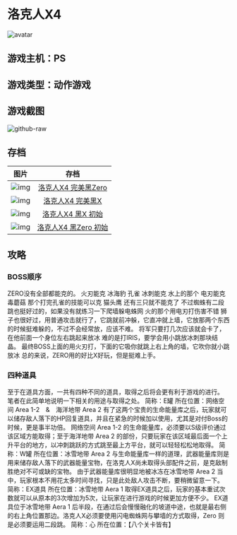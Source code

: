 # 洛克人X4
![avatar](http://img.xiaoji001.com//files/5003763/6c73b15593f4129fcc271fb38689313c.png)

## 游戏主机：PS
## 游戏类型：动作游戏

## 游戏截图

![github-raw](https://raw.githubusercontent.com/CoderTonyChan/games-images-backup/master/PS/洛克人X4/5003763_20181218233021.png)


## 存档
|图片|存档
|:--:|:--:|
|![img](https://raw.githubusercontent.com/CoderTonyChan/games-repo/master/Android/PS/洛克人X4/洛克人X4%20完美黑Zero-SLPS_009.02.002.png)|[洛克人X4 完美黑Zero](https://raw.githubusercontent.com/CoderTonyChan/games-repo/master/Android/PS/洛克人X4/洛克人X4%20完美黑Zero-SLPS_009.02.002)|
|![img](https://raw.githubusercontent.com/CoderTonyChan/games-repo/master/Android/PS/洛克人X4/洛克人X4%20完美黑X-SLPS_009.02.001.png)|[洛克人X4 完美黑X](https://raw.githubusercontent.com/CoderTonyChan/games-repo/master/Android/PS/洛克人X4/洛克人X4%20完美黑X-SLPS_009.02.001)|
|![img](https://raw.githubusercontent.com/CoderTonyChan/games-repo/master/Android/PS/洛克人X4/洛克人X4%20黑X%20初始-SLPS_009.02.005.png)|[洛克人X4 黑X 初始](https://raw.githubusercontent.com/CoderTonyChan/games-repo/master/Android/PS/洛克人X4/洛克人X4%20黑X%20初始-SLPS_009.02.005)|
|![img](https://raw.githubusercontent.com/CoderTonyChan/games-repo/master/Android/PS/洛克人X4/洛克人X4%20黑Zero%20初始-SLPS_009.02.002.png)|[洛克人X4 黑Zero 初始](https://raw.githubusercontent.com/CoderTonyChan/games-repo/master/Android/PS/洛克人X4/洛克人X4%20黑Zero%20初始-SLPS_009.02.002)|


## 攻略
### BOSS顺序
ZERO没有全部都能克的。
火刃能克 冰海豹 孔雀
冰刺能克 水上的那个
电刃能克 毒蘑菇
那个打完孔雀的技能可以克 猫头鹰
还有三只就不能克了
不过蜘蛛有二段跳也挺好过的，如果没有就练习一下爬墙躲电蛛网
火的那个用电刃打伤害不错
狮子也很好过，用普通攻击就行了，它跳就前冲躲，它直冲就上墙，它放那两个东西的时候挺难躲的，不过不会经常放，应该不难。
将军只要打几次应该就会卡了，在他前面一个身位左右跳起来放冰
难的是打IRIS，要学会用小跳放冰刺那块结晶。
最终BOSS上面的用火刃打，下面的它吸你就跳上右上角的墙，它吹你就小跳放冰
总的来说，ZERO用的好比X好玩，但是挺难上手。

### 四种道具
至于在道具方面，一共有四种不同的道具，取得之后将会更有利于游戏的进行。
笔者在此简单地说明一下相关的用途与取得之处。 
简称：E罐
所在位置：网络空间 Area 1-2　&　海洋地带 Area 2
有了这两个宝贵的生命能量库之后，玩家就可以储存敌人落下的HP回复道具，并且在紧急的时候加以使用，尤其是对付Boss的时候，更是事半功倍。
网络空间 Area 1-2 的生命能量库，必须要以S级评价通过该区域方能取得；至于海洋地带 Area 2 的部份，只要玩家在该区域最后面一个上升平台的地方，以冲刺跳跃的方式跳至最上方平台，就可以轻轻松松地取得。 
简称：W罐
所在位置：冰雪地带 Area 2
与生命能量库一样的道理，武器能量库则是用来储存敌人落下的武器能量宝物，在洛克人X尚未取得头部配件之前，是克敌制胜绝对不可或缺的宝物。
由于武器能量库很明显地被冰冻在冰雪地带 Area 2 当中，玩家根本不用花太多时间寻找，只是此处敌人攻击不断，要稍微留意一下。 
简称：EX道具
所在位置：冰雪地带 Aera 1
取得EX道具之后，玩家的基本重试次数就可以从原本的3次增加为5次，让玩家在进行游戏的时候更加方便不少。
EX道具位于冰雪地带 Aera 1 后半段，在通过后会慢慢融化的坡道中途，也就是最右侧的右上角位置那边。洛克人X必须要使用闪电蜘蛛网与攀墙的方式取得，Zero 则是必须要运用二段跳。 
简称：心
所在位置：【八个关卡皆有】




